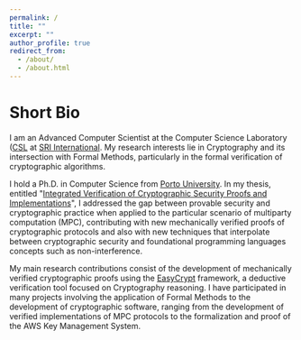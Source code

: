 ```yaml
---
permalink: /
title: ""
excerpt: ""
author_profile: true
redirect_from: 
  - /about/
  - /about.html
---
```


# Short Bio

I am an Advanced Computer Scientist at the Computer Science Laboratory ([CSL](https://www.csl.sri.com]) at [SRI International](https://www.sri.com). My research interests lie in Cryptography and its intersection with Formal Methods, particularly in the formal verification of cryptographic algorithms.

I hold a Ph.D. in Computer Science from [Porto University](https://sigarra.up.pt/up/en/web_base.gera_pagina?p_pagina=home). In my thesis, entitled "[Integrated Verification of Cryptographic Security Proofs and Implementations](https://repositorio-aberto.up.pt/handle/10216/127089)", I addressed the gap between provable security and cryptographic practice when applied to the particular scenario of multiparty computation (MPC), contributing with new mechanically verified proofs of cryptographic protocols and also with new techniques that interpolate between cryptographic security and foundational programming languages concepts such as non-interference.

My main research contributions consist of the development of mechanically verified cryptographic proofs using the [EasyCrypt](https://github.com/EasyCrypt/easycrypt) framework, a deductive verification tool focused on Cryptography reasoning. I have participated in many projects involving the application of Formal Methods to the development of cryptographic software, ranging from the development of verified implementations of MPC protocols to the formalization and proof of the AWS Key Management System.

